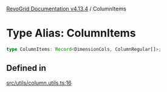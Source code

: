[RevoGrid Documentation v4.13.4](README.md) / ColumnItems

# Type Alias: ColumnItems

```ts
type ColumnItems: Record<DimensionCols, ColumnRegular[]>;
```

## Defined in

[src/utils/column.utils.ts:16](https://github.com/revolist/revogrid/blob/325e86c31155d90566dec588c08b121b0ae7657a/src/utils/column.utils.ts#L16)
